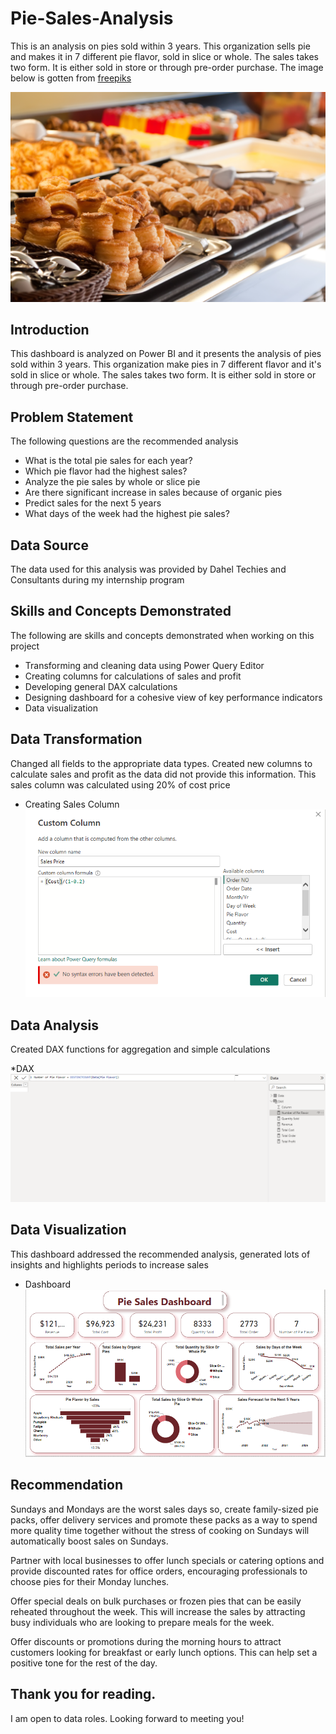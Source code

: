 # Pie-Sales-Analysis
This is an analysis on pies sold within 3 years. This organization sells pie and makes it in 7 different pie flavor, sold in slice or whole. The sales takes two form. It is either sold in store or through pre-order purchase. The image below is gotten from [freepiks](https://www.freepik.com/free-photo/pastry-buffet_1239138.htm#query=meat%20pie%20sales&position=8&from_view=search&track=ais&uuid=c730eaa8-333f-427c-9be2-27027af735e9)

![](pastry-buffet.jpg)

## Introduction
This dashboard is analyzed on Power BI and it presents the analysis of pies sold within 3 years. This organization make pies in 7 different flavor and it's sold in slice or whole. The sales takes two form. It is either sold in store or through pre-order purchase. 

## Problem Statement
The following questions are the recommended analysis
* What is the total pie sales for each year?
* Which pie flavor had the highest sales?
* Analyze the pie sales by whole or slice pie
* Are there significant increase in sales because of organic pies
* Predict sales for the next 5 years
* What days of the week had the highest pie sales?

## Data Source
The data used for this analysis was provided by Dahel Techies and Consultants during my internship program

## Skills and Concepts Demonstrated
The following are skills and concepts demonstrated when working on this project
* Transforming and cleaning data using Power Query Editor
* Creating columns for calculations of sales and profit
* Developing general DAX calculations
* Designing dashboard for a cohesive view of key performance indicators
* Data visualization

## Data Transformation
Changed all fields to the appropriate data types.
Created new columns to calculate sales and profit as the data did not provide this information. This sales column was calculated using 20% of cost price

* Creating Sales Column
![](PieSales.PNG)

## Data Analysis
Created DAX functions for aggregation and simple calculations

*DAX
![](PieDAX.PNG)

## Data Visualization
This dashboard addressed the recommended analysis, generated lots of insights and highlights periods to increase sales

* Dashboard
![](PieDashboard.PNG)

## Recommendation
Sundays and Mondays are the worst sales days so, create family-sized pie packs, offer delivery services and promote these packs as a way to spend more quality time together without the stress of cooking on Sundays will automatically boost sales on Sundays.

Partner with local businesses to offer lunch specials or catering options and provide discounted rates for office orders, encouraging professionals to choose pies for their Monday lunches.

Offer special deals on bulk purchases or frozen pies that can be easily reheated throughout the week. This will increase the sales by attracting busy individuals who are looking to prepare meals for the week.

Offer discounts or promotions during the morning hours to attract customers looking for breakfast or early lunch options. This can help set a positive tone for the rest of the day.

## Thank you for reading.
I am open to data roles. Looking forward to meeting you!
